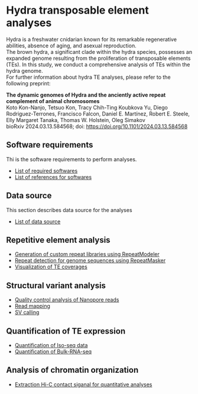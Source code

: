 # Hydra transposable element analyses
Hydra is a freshwater cnidarian known for its remarkable regenerative abilities, absence of aging, and asexual reproduction.  
The brown hydra, a significant clade within the hydra species, possesses an expanded genome resulting from the proliferation of transposable elements (TEs). In this study, we conduct a comprehensive analysis of TEs within the hydra genome.  
For further information about hydra TE analyses, please refer to the following preprint:  
  
__The dynamic genomes of Hydra and the anciently active repeat complement of animal chromosomes__  
Koto Kon-Nanjo, Tetsuo Kon, Tracy Chih-Ting Koubkova Yu, Diego Rodriguez-Terrones, Francisco Falcon, Daniel E. Martínez, Robert E. Steele, Elly Margaret Tanaka, Thomas W. Holstein, Oleg Simakov  
bioRxiv 2024.03.13.584568; doi: https://doi.org/10.1101/2024.03.13.584568  

## Software requirements
Thi is the software requirements to perform analyses.
- [List of required softwares](./software_requirements.md)
- [List of references for softwares](./references.md)
## Data source
This section describes data source for the analyses
- [List of data source](./Data_source.md)  
## Repetitive element analysis
- [Generation of custom repeat libraries using RepeatModeler](./running_repeatmodeler.md)
- [Repeat detection for genome sequences using RepeatMasker](./Repeat_detection.md)
- [Visualization of TE coverages](./Visualization_TEs.md)
## Structural variant analysis
- [Quality control analysis of Nanopore reads](./QC_nanopore.md)
- [Read mapping](./Read_mapping.md)
- [SV calling](./SV_calling.md)
## Quantification of TE expression
- [Quantification of Iso-seq data](./Iso-seq.md)
- [Quantification of Bulk-RNA-seq](./Bulk-RNA-seq.md)

## Analysis of chromatin organization
- [Extraction Hi-C contact siganal for quantitative analyses](./HiC_extraction.md)
